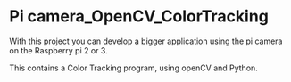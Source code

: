 # Pi camera_OpenCV_ColorTracking


With this project you can develop a bigger application using the pi camera on the Raspberry pi 2 or 3.

This contains a Color Tracking program, using openCV and Python. 

